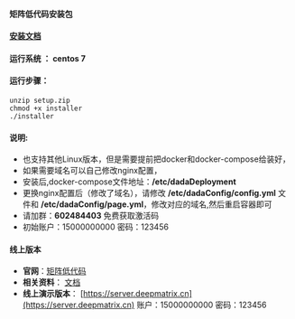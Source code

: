 #### 矩阵低代码安装包
#### [安装文档](https://www.yuque.com/docs/share/6fb0e17e-3d5b-4291-be72-bf23e0d8f493?#)

#### 运行系统 ： centos 7
#### 运行步骤：
    
```
unzip setup.zip
chmod +x installer
./installer
```

#### 说明:



* 也支持其他Linux版本，但是需要提前把docker和docker-compose给装好，
* 如果需要域名可以自己修改nginx配置，
* 安装后,docker-compose文件地址：**/etc/dadaDeployment**
* 更换nginx配置后（修改了域名），请修改 **/etc/dadaConfig/config.yml** 文件和 **/etc/dadaConfig/page.yml**，修改对应的域名,然后重启容器即可
* 请加群：**602484403** 免费获取激活码
* 初始账户：15000000000 密码：123456

#### 线上版本

* **官网**：[矩阵低代码](https://www.deepmatrix.cn)
* **相关资料**： [文档](https://www.yuque.com/dawei-ktv92)
* **线上演示版本**： [https://server.deepmatrix.cn](https://server.deepmatrix.cn)  账户：15000000000 密码：123456